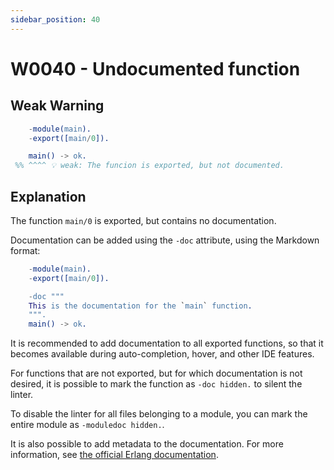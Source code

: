 ```yaml
---
sidebar_position: 40
---
```


# W0040 - Undocumented function

## Weak Warning

```erlang
    -module(main).
    -export([main/0]).

    main() -> ok.
 %% ^^^^ 💡 weak: The funcion is exported, but not documented.
```

## Explanation

The function `main/0` is exported, but contains no documentation.

Documentation can be added using the `-doc` attribute, using the Markdown format:

```erlang
    -module(main).
    -export([main/0]).

    -doc """
    This is the documentation for the `main` function.
    """.
    main() -> ok.
```

It is recommended to add documentation to all exported functions,
so that it becomes available during auto-completion, hover, and other IDE features.

For functions that are not exported, but for which documentation is not desired, it is
possible to mark the function as `-doc hidden.` to silent the linter.

To disable the linter for all files belonging to a module, you can mark the entire module
as `-moduledoc hidden.`.

It is also possible to add metadata to the documentation. For more information, see
[the official Erlang documentation](https://www.erlang.org/doc/system/documentation.html#doc-metadata).
